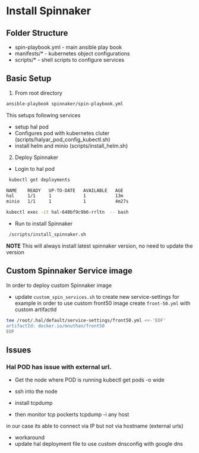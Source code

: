 # Install Spinnaker

## Folder Structure
- spin-playbook.yml - main ansible play book
- manifests/* - kubernetes object configurations
- scripts/* - shell scripts to configure services

## Basic Setup

1. From root directory

```bash
ansible-playbook spinnaker/spin-playbook.yml
```
This setups following services
- setup hal pod 
- Configures pod with kubernetes cluter (scripts/halyar_pod_config_kubectl.sh)
- install helm  and minio (scripts/install_helm.sh)

2. Deploy Spinnaker
- Login to hal pod
```bash
 kubectl get deployments

NAME    READY   UP-TO-DATE   AVAILABLE   AGE
hal     1/1     1            1           13m
minio   1/1     1            1           4m27s

kubectl exec -it hal-648bf9c9b6-rrltn  -- bash
```
- Run to install Spinnaker
```bash
 /scripts/install_spinnaker.sh
```

**NOTE** This will always install latest spinnaker version, no need to update the version

## Custom Spinnaker Service image
In order to deploy custom Spinnaker image

- update `custom_spin_services.sh` to create new service-settings
for example in order to use custom front50 image create `front-50.yml` with custom artifactId

``` bash
tee /root/.hal/default/service-settings/front50.yml <<-'EOF'
artifactId: docker.io/mnuthan/front50
EOF
```


## Issues
### Hal POD has issue with external url. 
- Get the node where POD is running
kubectl get pods -o wide

- ssh into the node
- install tcpdump
- then monitor tcp pockerts
tcpdump -i any host <POD-IP>

in our case its able to connect via IP but not via hostname (external urls)

- workaround
- update hal deployment file to use custom dnsconfig with google dns